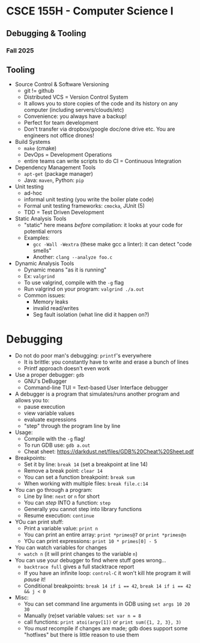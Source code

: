 
# CSCE 155H - Computer Science I
## Debugging & Tooling
### Fall 2025

## Tooling

* Source Control & Software Versioning
  * git != github
  * Distributed VCS = Version Control System
  * It allows you to store copies of the code and its history on any computer (including servers/clouds/etc)
  * Convenience: you always have a backup!
  * Perfect for team development
  * Don't transfer via dropbox/google doc/one drive etc.  You are engineers not office drones!
* Build Systems
  * `make` (cmake)
  * DevOps = Development Operations
  * entire teams can write scripts to do CI = Continuous Integration
* Dependency Management Tools
  * `apt-get` (package manager)
  * Java: `maven`, Python: `pip`
* Unit testing
  * ad-hoc
  * informal unit testing (you write the boiler plate code)
  * Formal unit testing frameworks: `cmocka`, JUnit (5)
  * TDD = Test Driven Development
* Static Analysis Tools
  * "static" here means *before* compilation: it looks at your code for potential errors
  * Examples:
    * `gcc -Wall -Wextra` (these make gcc a linter): it can detect "code smells"
    * Another: `clang --analyze foo.c`
* Dynamic Analysis Tools
  * Dynamic means "as it is running"
  * Ex: `valgrind`
  * To use valgrind, compile with the `-g` flag
  * Run valgrind on your program: `valgrind ./a.out`
  * Common issues:
    * Memory leaks
    * invalid read/writes
    * Seg fault isolation (what line did it happen on?)

# Debugging

* Do not do poor man's debugging: `printf`'s everywhere
  * It is brittle: you constantly have to write and erase a bunch of lines
  * Printf approach doesn't even work
* Use a proper debugger: `gdb`
  * GNU's DeBugger
  * Command-line TUI = Text-based User Interface debugger
* A debugger is a program that simulates/runs another program and allows you to:
  * pause execution
  * view variable values
  * evaluate expressions
  * "step" through the program line by line
* Usage:
  * Compile with the `-g` flag!
  * To run GDB use: `gdb a.out`
  * Cheat sheet: https://darkdust.net/files/GDB%20Cheat%20Sheet.pdf
* Breakpoints:
  * Set it by line: `break 14` (set a breakpoint at line 14)
  * Remove a break point: `clear 14`
  * You can set a function breakpoint: `break sum`
  * When working with multiple files: `break file.c:14`
* You can go through a program:
  * Line by line: `next` or `n` for short
  * You can *step* INTO a function: `step`
  * Generally you cannot step into library functions
  * Resume execution: `continue`
* YOu can print stuff:
  * Print a variable value: `print n`
  * You can print an entire array: `print *primes@7` or `print *primes@n`
  * YOu can print expressions: `print 10 * primes[0] - 5`
* You can watch variables for changes
  * `watch n` (it will print changes to the variable `n`)
* You can use your debugger to find where stuff goes wrong...
  * `backtrace full` gives a full stacktrace report
  * If you have an infinite loop: `control-C` it won't kill hte program it will *pause* it!
  * Conditional breakpoints: `break 14 if i == 42`, `break 14 if i == 42 && j < 0`
* Misc:
  * You can set command line arguments in GDB using `set args 10 20 30`
  * Manually (re)set variable values: `set var n = 8`
  * call functions: `print atoi(argv[1])` or `print sum({1, 2, 3}, 3)`
  * You *must* recompile if changes are made; gdb does support some "hotfixes" but there is little reason to use them
```text








```

